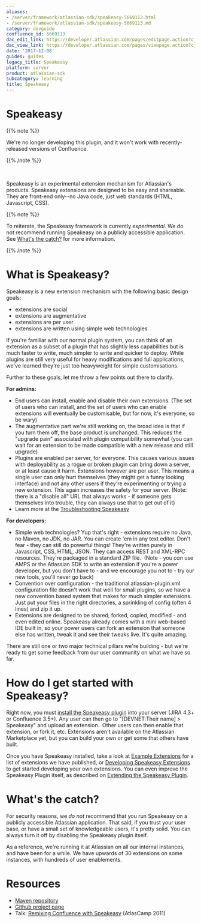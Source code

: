 ```yaml
---
aliases:
- /server/framework/atlassian-sdk/speakeasy-5669113.html
- /server/framework/atlassian-sdk/speakeasy-5669113.md
category: devguide
confluence_id: 5669113
dac_edit_link: https://developer.atlassian.com/pages/editpage.action?cjm=wozere&pageId=5669113
dac_view_link: https://developer.atlassian.com/pages/viewpage.action?cjm=wozere&pageId=5669113
date: '2017-12-08'
guides: guides
legacy_title: Speakeasy
platform: server
product: atlassian-sdk
subcategory: learning
title: Speakeasy
---
```

# Speakeasy

{{% note %}}

We're no longer developing this plugin, and it won't work with recently-released versions of Confluence.

{{% /note %}}

 

Speakeasy is an experimental extension mechanism for Atlassian's products. Speakeasy extensions are designed to be easy and shareable. They are front-end only--no Java code, just web standards (HTML, Javascript, CSS).

{{% note %}}

To reiterate, the Speakeasy framework is currently *experimental*. We do not recommend running Speakeasy on a publicly accessible application. See [What's the catch?](https://developer.atlassian.com/display/DOCS/Speakeasy#Speakeasy-What%27sthecatch?) for more information.

{{% /note %}}

# What is Speakeasy?

Speakeasy is a new extension mechanism with the following basic design goals:

-   extensions are social
-   extensions are augmentative
-   extensions are per user
-   extensions are written using simple web technologies

If you're familiar with our normal plugin system, you can think of an extension as a subset of a plugin that has slightly less capabilities but is much faster to write, much simpler to write and quicker to deploy. While plugins are still very useful for heavy modifications and full applications, we've learned they're just too heavyweight for simple customisations.

Further to these goals, let me throw a few points out there to clarify.

**For admins:**

-   End users can install, enable and disable their *own* extensions. (The set of users who can install, and the set of users who can enable extensions will eventually be customisable, but for now, it's everyone, so be wary)
-   The augmentative part we're still working on, the broad idea is that if you turn them off, the base product is unchanged. This reduces the "upgrade pain" associated with plugin compatibility somewhat (you can wait for an extension to be made compatible with a new release and still upgrade)
-   Plugins are enabled per server, for everyone. This causes various issues with deployability as a rogue or broken plugin can bring down a server, or at least cause it harm. Extensions however are per user. This means a single user can only hurt themselves (they might get a funny looking interface) and not any other users if they're experimenting or trying a new extension. This again increases the safety for your server. (Note: there is a "disable all" URL that always works - if someone gets themselves into trouble, they can always use that to get out of it)
-   Learn more at the [Troubleshooting Speakeasy](/server/framework/atlassian-sdk/troubleshooting-speakeasy)

**For developers:**

-   Simple web technologies? Yup that's right - extensions require no Java, no Maven, no JDK, no JAR. You can create 'em in any text editor. Don't fear - they can still do powerful things! They're written purely in Javascript, CSS, HTML, JSON. They can access REST and XML-RPC resources. They're packaged in a standard ZIP file.  (Note - you *can* use AMPS or the Atlassian SDK to write an extension if you're a power developer, but you don't have to - and we encourage you not to - try our new tools, you'll never go back)
-   Convention over configuration - the traditional atlassian-plugin.xml configuration file doesn't work that well for small plugins, so we have a new convention based system that makes for much simpler extensions. Just put your files in the right directories, a sprinkling of config (often 4 lines) and zip it up.
-   Extensions are designed to be shared, forked, copied, modified - and even edited online. Speakeasy already comes with a mini web-based IDE built in, so your power users can fork an extension that someone else has written, tweak it and see their tweaks live. It's quite amazing.

There are still one or two major technical pillars we're building - but we're ready to get some feedback from our user community on what we have so far.

# How do I get started with Speakeasy?

Right now, you must [install the Speakeasy plugin](/server/framework/atlassian-sdk/installing-speakeasy) into your server (JIRA 4.3+ or Confluence 3.5+). Any user can then go to "\[DEVNET:Their name\] &gt; Speakeasy" and upload an extension.  Other users can then enable that extension, or fork it, etc. Extensions aren't available on the Atlassian Marketplace yet, but you can build your own or get some that others have built. 

Once you have Speakeasy installed, take a look at [Example Extensions](/server/framework/atlassian-sdk/example-extensions) for a list of extensions we have published, or [Developing Speakeasy Extensions](/server/framework/atlassian-sdk/developing-speakeasy-extensions) to get started developing your own extensions. You can even improve the Speakeasy Plugin itself, as described on [Extending the Speakeasy Plugin](/server/framework/atlassian-sdk/extending-the-speakeasy-plugin).

# What's the catch?

For security reasons, we *do not* recommend that you run Speakeasy on a publicly accessible Atlassian application. That said, if you trust your user base, or have a small set of knowledgeable users, it's pretty solid. You can always turn it off by disabling the Speakeasy plugin itself.

As a reference, we're running it at Atlassian on all our internal instances, and have been for a while. We have upwards of 30 extensions on some instances, with hundreds of user enablements.

# Resources

-   <a href="https://maven.atlassian.com/content/repositories/atlassian-public/com/atlassian/labs/speakeasy-plugin" class="external-link">Maven repository</a>
-   <a href="http://github.com/mrdon/speakeasy-plugin" class="external-link">Github project page</a>
-   Talk: <a href="http://www.atlassian.com/company/about/events/atlascamp/2011/day2/remixing-confluence-with-speakeasy" class="external-link">Remixing Confluence with Speakeasy</a> (AtlasCamp 2011)












































































































































































































































































































